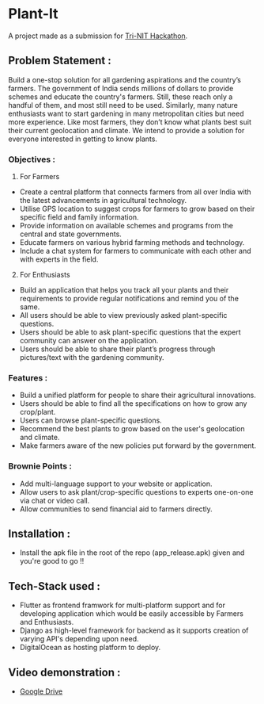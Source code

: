 
# Plant-It

A project made as a submission for [Tri-NIT Hackathon](https://unstop.com/hackathons/the-tri-nit-hackathon-national-institute-of-technology-nit-trichy-594092). 

## Problem Statement :

Build a one-stop solution for all gardening aspirations and the country’s farmers.
The government of India sends millions of dollars to provide schemes and educate the
country's farmers. Still, these reach only a handful of them, and most still need to be
used. Similarly, many nature enthusiasts want to start gardening in many metropolitan
cities but need more experience. Like most farmers, they don’t know what plants best
suit their current geolocation and climate. We intend to provide a solution for everyone
interested in getting to know plants.

### Objectives :

1. For Farmers
- Create a central platform that connects farmers from all over India with the latest advancements in agricultural technology.
- Utilise GPS location to suggest crops for farmers to grow based on their specific field and family information.
- Provide information on available schemes and programs from the central and state governments.
- Educate farmers on various hybrid farming methods and technology.
- Include a chat system for farmers to communicate with each other and with experts in the field.

2. For Enthusiasts

- Build an application that helps you track all your plants and their requirements to provide regular notifications and remind you of the same.
- All users should be able to view previously asked plant-specific questions.
- Users should be able to ask plant-specific questions that the expert community can answer on the application.
- Users should be able to share their plant’s progress through pictures/text with the gardening community.

### Features :
- Build a unified platform for people to share their agricultural innovations.
- Users should be able to find all the specifications on how to grow any crop/plant.
- Users can browse plant-specific questions.
- Recommend the best plants to grow based on the user's geolocation and climate.
- Make farmers aware of the new policies put forward by the government.

### Brownie Points :
- Add multi-language support to your website or application.
- Allow users to ask plant/crop-specific questions to experts one-on-one via chat or video call.
- Allow communities to send financial aid to farmers directly.

## Installation : 

- Install the apk file in the root of the repo (app_release.apk) given and you're good to go !!

## Tech-Stack used :

- Flutter as frontend framwork for multi-platform support and for developing application which would be easily accessible by Farmers and Enthusiasts.
- Django as high-level framework for backend as it supports creation of varying API's depending upon need.
- DigitalOcean as hosting platform to deploy.

## Video demonstration :

- [Google Drive](https://drive.google.com/drive/folders/1_tMxXh83jFhXKZfxRnvDM6ycxYsFtC3w)
